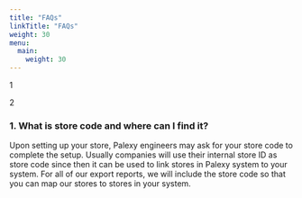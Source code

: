 ```yaml
---
title: "FAQs"
linkTitle: "FAQs"
weight: 30
menu:
  main:
    weight: 30
---
```

1  

2
  
  
### 1. What is store code and where can I find it?
Upon setting up your store, Palexy engineers may ask for your store code to complete the setup. Usually companies will use their internal store ID as store code since then it can be used to link stores in Palexy system to your system. For all of our export reports, we will include the store code so that you can map our stores to stores in your system.